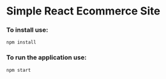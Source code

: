 # Simple React Ecommerce Site 

### To install use:
``` npm install ```

### To run the application use:
``` npm start ```
